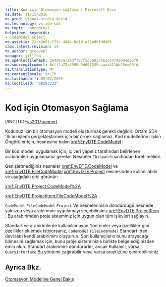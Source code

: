 ```yaml
---
title: Kod için Otomasyon sağlama | Microsoft Docs
ms.date: 11/15/2016
ms.prod: visual-studio-dev14
ms.technology: vs-ide-sdk
ms.topic: conceptual
helpviewer_keywords:
- CodeModel object
ms.assetid: 21cb3e63-f25c-404b-bc1d-a32ad0fdd4d5
caps.latest.revision: 14
ms.author: gregvanl
manager: jillfra
ms.openlocfilehash: 2e4d47a72adf787f5d560374e1c44743004d25f9
ms.sourcegitcommit: 6cfffa72af599a9d667249caaaa411bb28ea69fd
ms.translationtype: MT
ms.contentlocale: tr-TR
ms.lasthandoff: 09/02/2020
ms.locfileid: "68203232"
---
```

# <a name="providing-automation-for-code"></a>Kod için Otomasyon Sağlama
[!INCLUDE[vs2017banner](../../includes/vs2017banner.md)]

Kodunuz için bir otomasyon modeli oluşturmak gerekli değildir. Ortam SDK 'Sı bu işlemi gerçekleştirmek için bir örnek sağlamaz. Kod modellerine ilişkin Öngörüler için, nesnesine bakın <xref:EnvDTE.CodeModel> .  
  
 Bir kod modeli uygulamak için, iç veri yapınız tarafından belirlenen arabirimleri uygulamanız gerekir. Nesneler `IDispatch` sınıfından türetilmelidir.  
  
 Genişletmediğiniz nesneler <xref:EnvDTE.CodeModel> ve <xref:EnvDTE.FileCodeModel> <xref:EnvDTE.Project> nesnesinden kullanılabilir ve aşağıdaki gibi görünür:  
  
 <xref:EnvDTE.Project.CodeModel%2A>  
  
 <xref:EnvDTE.ProjectItem.FileCodeModel%2A>  
  
 `CodeModel` `FileCodeModel` `Project` Ve nesnelerinizin döndürdüğü nesnede yalnızca veya arabirimini uygulamayı seçebilirsiniz <xref:EnvDTE.ProjectItem> . Bu arabirimden proje sisteminiz için uygun olan tüm işlevleri sağlayın.  
  
 Standart ve arabirimlerde kullanılamayan Yöntemler veya özellikler gibi özellikler eklemek istiyorsanız, `CodeModel` `FileCodeModel` Standart 'dan devralan kendi arabirimini oluşturun. Son kullanıcıların bunu arayacağı bilmesini sağlamak için, bunu proje sisteminizle birlikte belgelediğinizden emin olun. Standart arabirimini döndürürler, ancak Kullanıcı, varsa, `QueryInterface` Bu yöntemi çağırabilir veya varsa arayüzüne çevirebilirsiniz.  
  
## <a name="see-also"></a>Ayrıca Bkz.  
 [Otomasyon Modeline Genel Bakış](../../extensibility/internals/automation-model-overview.md)
